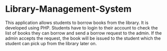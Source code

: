 # Library-Management-System
This application allows students to borrow books from the library. It is developed using PHP. Students have to login to their account to check the list of books they can borrow and send a borrow request to the admin. 
If the admin accepts the request, the book will be issued to the student which the student can pick up from the library later on.
